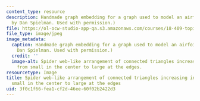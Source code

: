 ```yaml
---
content_type: resource
description: Handmade graph embedding for a graph used to model an airfoil. (Image
  by Dan Spielman. Used with permission.)
file: https://ol-ocw-studio-app-qa.s3.amazonaws.com/courses/18-409-topics-in-theoretical-computer-science-an-algorithmists-toolkit-fall-2009/3f0c1f66fea1cf2d46ee60f02b2422d3_18-409f09.jpg
file_type: image/jpeg
image_metadata:
  caption: Handmade graph embedding for a graph used to model an airfoil. (Image by
    Dan Spielman. Used with permission.)
  credit: ''
  image-alt: Spider web-like arrangement of connected triangles increasing in size
    from small in the center to large at the edges.
resourcetype: Image
title: Spider web-like arrangement of connected triangles increasing in size from
  small in the center to large at the edges
uid: 3f0c1f66-fea1-cf2d-46ee-60f02b2422d3
---
```

